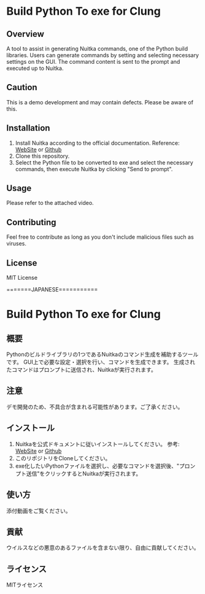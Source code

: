 # Build Python To exe for Clung

## Overview
A tool to assist in generating Nuitka commands, one of the Python build libraries. 
Users can generate commands by setting and selecting necessary settings on the GUI. 
The command content is sent to the prompt and executed up to Nuitka.

## Caution
This is a demo development and may contain defects. Please be aware of this.

## Installation
1. Install Nuitka according to the official documentation.
   Reference: [WebSite](https://nuitka.net/user-documentation/user-manual.html)  or  [Github](https://github.com/Nuitka/Nuitka?tab=readme-ov-file)
2. Clone this repository.
3. Select the Python file to be converted to exe and select the necessary commands, then execute Nuitka by clicking "Send to prompt".

## Usage
Please refer to the attached video.

## Contributing
Feel free to contribute as long as you don't include malicious files such as viruses.

## License
MIT License

=======JAPANESE===========

# Build Python To exe for Clung

## 概要
Pythonのビルドライブラリの1つであるNuitkaのコマンド生成を補助するツールです。
GUI上で必要な設定・選択を行い、コマンドを生成できます。
生成されたコマンドはプロンプトに送信され、Nuitkaが実行されます。

## 注意
デモ開発のため、不具合が含まれる可能性があります。ご了承ください。

## インストール
1. Nuitkaを公式ドキュメントに従いインストールしてください。
  参考: [WebSite](https://nuitka.net/user-documentation/user-manual.html)  or  [Github](https://github.com/Nuitka/Nuitka?tab=readme-ov-file)
2. このリポジトリをCloneしてください。
3. exe化したいPythonファイルを選択し、必要なコマンドを選択後、"プロンプト送信"をクリックするとNuitkaが実行されます。

## 使い方
添付動画をご覧ください。

## 貢献
ウイルスなどの悪意のあるファイルを含まない限り、自由に貢献してください。

## ライセンス
MITライセンス